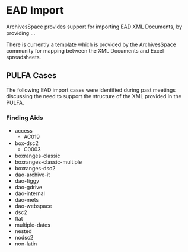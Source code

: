 
# EAD Import

ArchivesSpace provides support for importing EAD XML Documents, by providing ...

There is currently a [template](./EAD-Import-Export-Mapping-20171030.xlsx) which is provided by the ArchivesSpace community for mapping between the XML Documents and Excel spreadsheets.

## PULFA Cases

The following EAD import cases were identified during past meetings discussing the need to support the structure of the XML provided in the PULFA.

### Finding Aids

- access
  - AC019
- box-dsc2
  - C0003
- boxranges-classic
- boxranges-classic-multiple
- boxranges-dsc2
- dao-archive-it
- dao-figgy
- dao-gdrive
- dao-internal
- dao-mets
- dao-webspace
- dsc2
- flat
- multiple-dates
- nested
- nodsc2
- non-latin
